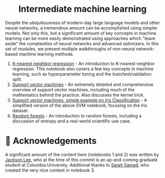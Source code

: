 <div align=center>

# Intermediate machine learning

</div>

Despite the ubiquitousness of modern-day large language models and other neural networks, a tremendous amount can be accomplished using simpler models. Not only this, but a significant amount of key concepts in machine learning can be more easily demonstrated using approaches which "leave aside" the complexities of neural networks and advanced optimizers. In this set of modules, we present multiple walkthroughs of non-neural network-based machine learning methods.

1. [K-nearest neighbor regression](https://colab.research.google.com/github/matthewcarbone/Bootcamp/blob/master/Modules/04_Intermediate_Machine_Learning/01_KNN.ipynb) - An introduction to K-nearest neighbor regression. This notebook also covers a few key concepts in machine learning, such as hyperparameter tuning and the train/test/validation split.
2. [Support vector machines](https://colab.research.google.com/github/matthewcarbone/Bootcamp/blob/master/Modules/04_Intermediate_Machine_Learning/02_SVM.ipynb) - An extremely detailed and comprehensive overview of support vector machines, including much of the mathematics behind the practice. Also discusses the kernel trick.
3. [Support vector machines, simple example on Iris Classification](https://colab.research.google.com/github/matthewcarbone/Bootcamp/blob/master/Modules/04_Intermediate_Machine_Learning/03_SVM_Iris_Classification_Example.ipynb) - A simplified version of the above SVM notebook, focusing on the Iris dataset.
4. [Random forests](https://colab.research.google.com/github/matthewcarbone/Bootcamp/blob/master/Modules/04_Intermediate_Machine_Learning/03_RF.ipynb) - An introduction to random forests, including a discussion of entropy and a real-world scientific use case.


# 🙏 Acknowledgements

A significant amount of the content here (notebooks 1 and 2) was written by [Jackson Lee](https://github.com/JackieLee23/), who at the time of this commit is an up-and-coming graduate student at Columbia University. Additional thanks to [Sarah Samad](https://github.com/sarahsbu), who created the very nice content in notebook 3.
